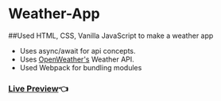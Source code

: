 # Weather-App

##Used HTML, CSS, Vanilla JavaScript to make a weather app

- Uses async/await for api concepts.
- Uses [OpenWeather's](https://openweathermap.org/) Weather API.
- Used Webpack for bundling modules

### [Live Preview](https://novachaos82.github.io/Weather-App/)👈
